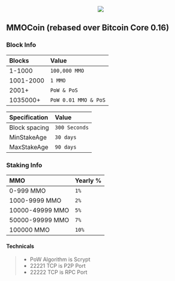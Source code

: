 <p align="center">
  <img src="https://image.ibb.co/mWpAzn/mmopro_avatar.png">
</p>

## MMOCoin (rebased over Bitcoin Core 0.16)


### Block Info

| Blocks | Value |
|:-----------|:-----------|
| 1-1000 | `100,000 MMO` |
| 1001-2000 | `1 MMO` |
| 2001+ | `PoW & PoS` |
| 1035000+ | `PoW 0.01 MMO & PoS` |


| Specification | Value |
|:-----------|:-----------|
| Block spacing | `300 Seconds` |
| MinStakeAge | `30 days` |
| MaxStakeAge | `90 days` |


### Staking Info

| MMO | Yearly % |
|:-----------|:-----------|
| 0-999 MMO | `1%` |
| 1000-9999 MMO | `2%` |
| 10000-49999 MMO | `5%` |
| 50000-99999 MMO | `7%` |
| 100000 MMO  | `10%` |


#### Technicals

> - PoW Algorithm is Scrypt
> - 22221 TCP is P2P Port
> - 22222 TCP is RPC Port
